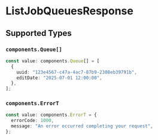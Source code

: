 # ListJobQueuesResponse


## Supported Types

### `components.Queue[]`

```typescript
const value: components.Queue[] = [
  {
    uuid: "123e4567-c47a-4ac7-87b9-2308eb39791b",
    editDate: "2025-07-01 12:00:00",
  },
];
```

### `components.ErrorT`

```typescript
const value: components.ErrorT = {
  errorCode: 1000,
  message: "An error occurred completing your request",
};
```

